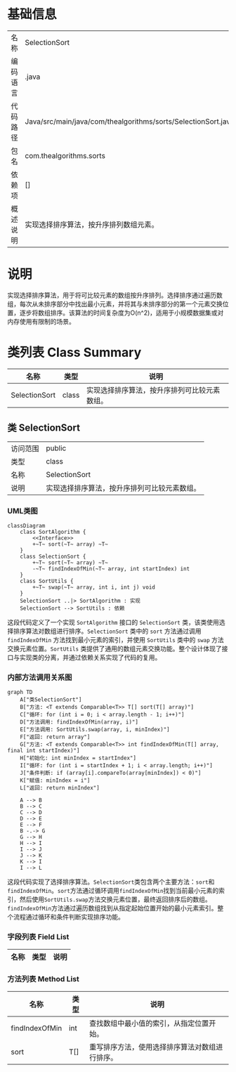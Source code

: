 # 基础信息

|      |      |
|------|------|
| 名称 | SelectionSort |
| 编码语言 | .java |
| 代码路径 | Java/src/main/java/com/thealgorithms/sorts/SelectionSort.java |
| 包名 | com.thealgorithms.sorts |
| 依赖项 | [] |
| 概述说明 | 实现选择排序算法，按升序排列数组元素。 |

# 说明

实现选择排序算法，用于将可比较元素的数组按升序排列。选择排序通过遍历数组，每次从未排序部分中找出最小元素，并将其与未排序部分的第一个元素交换位置，逐步将数组排序。该算法的时间复杂度为O(n^2)，适用于小规模数据集或对内存使用有限制的场景。

# 类列表 Class Summary

| 名称   | 类型  | 说明 |
|-------|------|-------------|
| SelectionSort | class | 实现选择排序算法，按升序排列可比较元素数组。 |



## 类 SelectionSort

|      |      |
|------|------|
| 访问范围 | public |
| 类型 | class |
| 名称 | SelectionSort |
| 说明 | 实现选择排序算法，按升序排列可比较元素数组。 |


### UML类图

```mermaid
classDiagram
    class SortAlgorithm {
        <<Interface>>
        +~T~ sort(~T~ array) ~T~
    }
    class SelectionSort {
        +~T~ sort(~T~ array) ~T~
        -~T~ findIndexOfMin(~T~ array, int startIndex) int
    }
    class SortUtils {
        +~T~ swap(~T~ array, int i, int j) void
    }
    SelectionSort ..|> SortAlgorithm : 实现
    SelectionSort --> SortUtils : 依赖
```

这段代码定义了一个实现 `SortAlgorithm` 接口的 `SelectionSort` 类，该类使用选择排序算法对数组进行排序。`SelectionSort` 类中的 `sort` 方法通过调用 `findIndexOfMin` 方法找到最小元素的索引，并使用 `SortUtils` 类中的 `swap` 方法交换元素位置。`SortUtils` 类提供了通用的数组元素交换功能。整个设计体现了接口与实现类的分离，并通过依赖关系实现了代码的复用。


### 内部方法调用关系图

```mermaid
graph TD
    A["类SelectionSort"]
    B["方法: <T extends Comparable<T>> T[] sort(T[] array)"]
    C["循环: for (int i = 0; i < array.length - 1; i++)"]
    D["方法调用: findIndexOfMin(array, i)"]
    E["方法调用: SortUtils.swap(array, i, minIndex)"]
    F["返回: return array"]
    G["方法: <T extends Comparable<T>> int findIndexOfMin(T[] array, final int startIndex)"]
    H["初始化: int minIndex = startIndex"]
    I["循环: for (int i = startIndex + 1; i < array.length; i++)"]
    J["条件判断: if (array[i].compareTo(array[minIndex]) < 0)"]
    K["赋值: minIndex = i"]
    L["返回: return minIndex"]

    A --> B
    B --> C
    C --> D
    D --> E
    E --> F
    B -.-> G
    G --> H
    H --> I
    I --> J
    J --> K
    K --> I
    I --> L
```

这段代码实现了选择排序算法。`SelectionSort`类包含两个主要方法：`sort`和`findIndexOfMin`。`sort`方法通过循环调用`findIndexOfMin`找到当前最小元素的索引，然后使用`SortUtils.swap`方法交换元素位置，最终返回排序后的数组。`findIndexOfMin`方法通过遍历数组找到从指定起始位置开始的最小元素索引。整个流程通过循环和条件判断实现排序功能。

### 字段列表 Field List

| 名称  | 类型  | 说明 |
|-------|-------|------|

### 方法列表 Method List

| 名称  | 类型  | 说明 |
|-------|-------|------|
| findIndexOfMin | int | 查找数组中最小值的索引，从指定位置开始。 |
| sort | T[] | 重写排序方法，使用选择排序算法对数组进行排序。 |




